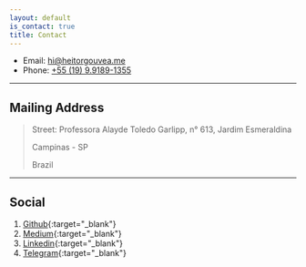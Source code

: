 ```yaml
---
layout: default
is_contact: true
title: Contact
---
```


* Email: [hi@heitorgouvea.me](mailto:hi@heitorgouvea.me)
* Phone: [+55 (19) 9.9189-1355](tel:+5519991891355)

---

## Mailing Address

> Street: Professora Alayde Toledo Garlipp, n° 613, Jardim Esmeraldina
>
> Campinas - SP
>
> Brazil

---

## Social

1. [Github](https://github.com/GouveaHeitor){:target="_blank"}
2. [Medium](https://medium.com/@gouveaheitor){:target="_blank"}
3. [Linkedin](https://br.linkedin.com/in/gouveaheitor){:target="_blank"}
4. [Telegram](https://web.telegram.org/#/im?p=@GouveaHeitor){:target="_blank"}
